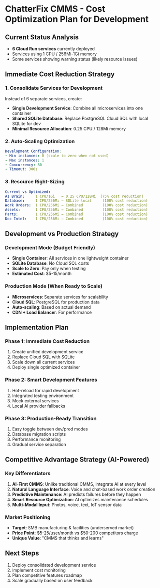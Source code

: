 # ChatterFix CMMS - Cost Optimization Plan for Development

## Current Status Analysis
- **6 Cloud Run services** currently deployed
- Services using 1 CPU / 256Mi-1Gi memory
- Some services showing warning status (likely resource issues)

## Immediate Cost Reduction Strategy

### 1. Consolidate Services for Development
Instead of 6 separate services, create:
- **Single Development Service**: Combine all microservices into one container
- **Shared SQLite Database**: Replace PostgreSQL Cloud SQL with local SQLite for dev
- **Minimal Resource Allocation**: 0.25 CPU / 128Mi memory

### 2. Auto-Scaling Optimization
```yaml
Development Configuration:
- Min instances: 0 (scale to zero when not used)
- Max instances: 1
- Concurrency: 80
- Timeout: 300s
```

### 3. Resource Right-Sizing
```yaml
Current vs Optimized:
AI Brain:     1 CPU/1Gi   → 0.25 CPU/128Mi  (75% cost reduction)
Database:     1 CPU/256Mi → SQLite local     (100% cost reduction)
Work Orders:  1 CPU/256Mi → Combined         (100% cost reduction)
Assets:       1 CPU/256Mi → Combined         (100% cost reduction)
Parts:        1 CPU/256Mi → Combined         (100% cost reduction)
Doc Intel:    1 CPU/256Mi → Combined         (100% cost reduction)
```

## Development vs Production Strategy

### Development Mode (Budget Friendly)
- **Single Container**: All services in one lightweight container
- **SQLite Database**: No Cloud SQL costs
- **Scale to Zero**: Pay only when testing
- **Estimated Cost**: $5-15/month

### Production Mode (When Ready to Scale)
- **Microservices**: Separate services for scalability
- **Cloud SQL**: PostgreSQL for production data
- **Auto-scaling**: Based on actual demand
- **CDN + Load Balancer**: For performance

## Implementation Plan

### Phase 1: Immediate Cost Reduction
1. Create unified development service
2. Replace Cloud SQL with SQLite
3. Scale down all current services
4. Deploy single optimized container

### Phase 2: Smart Development Features
1. Hot-reload for rapid development
2. Integrated testing environment
3. Mock external services
4. Local AI provider fallbacks

### Phase 3: Production-Ready Transition
1. Easy toggle between dev/prod modes
2. Database migration scripts
3. Performance monitoring
4. Gradual service separation

## Competitive Advantage Strategy (AI-Powered)

### Key Differentiators
1. **AI-First CMMS**: Unlike traditional CMMS, integrate AI at every level
2. **Natural Language Interface**: Voice and chat-based work order creation
3. **Predictive Maintenance**: AI predicts failures before they happen
4. **Smart Resource Optimization**: AI optimizes maintenance schedules
5. **Multi-Modal Input**: Photos, voice, text, IoT sensor data

### Market Positioning
- **Target**: SMB manufacturing & facilities (underserved market)
- **Price Point**: $5-25/user/month vs $50-200 competitors charge
- **Unique Value**: "CMMS that thinks and learns"

## Next Steps
1. Deploy consolidated development service
2. Implement cost monitoring
3. Plan competitive features roadmap
4. Scale gradually based on user feedback
